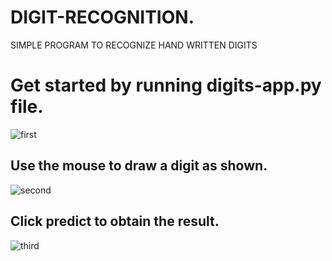 # DIGIT-RECOGNITION.

SIMPLE PROGRAM TO RECOGNIZE HAND WRITTEN DIGITS

# Get started by running digits-app.py file.

![first](https://user-images.githubusercontent.com/39863022/61248802-76ee9100-a771-11e9-9612-c7b647901173.png)

## Use the mouse to draw a digit as shown.

![second](https://user-images.githubusercontent.com/39863022/61248937-b87f3c00-a771-11e9-8fa8-ecc6e912eb65.png)

## Click predict to obtain the result.

![third](https://user-images.githubusercontent.com/39863022/61249065-0300b880-a772-11e9-8cef-dda07d6f3591.png)

